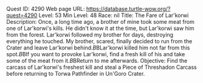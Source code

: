 Quest ID: 4290
Web page URL: https://database.turtle-wow.org/?quest=4290
Level: 53
Min Level: 48
Race: nil
Title: The Fare of Lar'korwi
Description: Once, a long time ago, a brother of mine took some meat from one of Lar'korwi's kills. He didn't know it at the time, but Lar'korwi saw him from the forest. Lar'korwi followed my brother for days, destroying everything he touched. My brother, scared, finally decided to run from the Crater and leave Lar'korwi behind.$B$BLar'korwi killed him not far from this spot.$B$BIf you want to provoke Lar'korwi, find a fresh kill of his and take some of the meat from it.$B$BReturn to me afterwards.
Objective: Find the carcass of Lar'korwi's freshest kill and steal a Piece of Threshadon Carcass before returning to Torwa Pathfinder in Un'Goro Crater.
